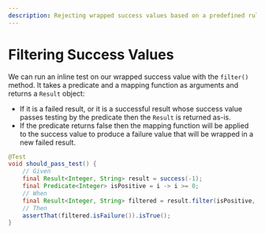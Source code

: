 ```yaml
---
description: Rejecting wrapped success values based on a predefined rule
---
```


# Filtering Success Values

We can run an inline test on our wrapped success value with the `filter()` method. It takes a predicate and a mapping function as arguments and returns a `Result` object:

* If it is a failed result, or it is a successful result whose success value passes testing by the predicate then the `Result` is returned as-is.
* If the predicate returns false then the mapping function will be applied to the success value to produce a failure value that will be wrapped in a new failed result.

```java
@Test
void should_pass_test() {
    // Given
    final Result<Integer, String> result = success(-1);
    final Predicate<Integer> isPositive = i -> i >= 0;
    // When
    final Result<Integer, String> filtered = result.filter(isPositive, i -> "Negative number");
    // Then
    assertThat(filtered.isFailure()).isTrue();
}
```

